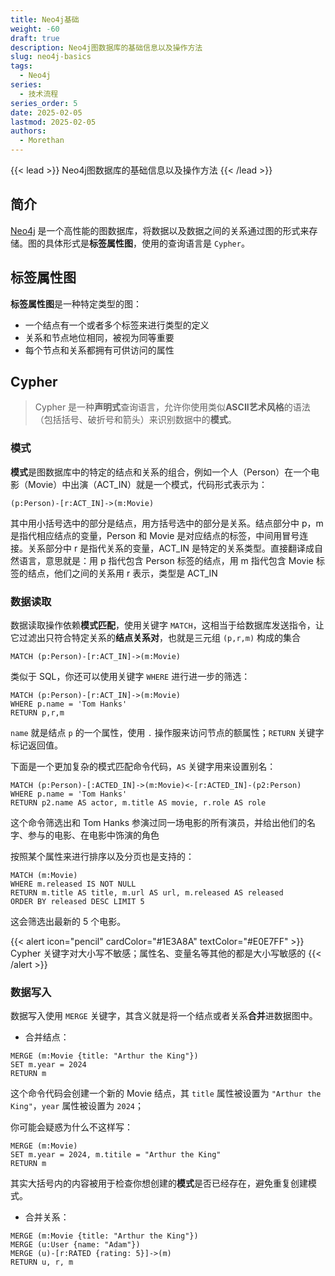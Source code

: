 ```yaml
---
title: Neo4j基础
weight: -60
draft: true
description: Neo4j图数据库的基础信息以及操作方法
slug: neo4j-basics
tags:
  - Neo4j
series:
  - 技术流程
series_order: 5
date: 2025-02-05
lastmod: 2025-02-05
authors:
  - Morethan
---
```

{{< lead >}}
Neo4j图数据库的基础信息以及操作方法
{{< /lead >}}

## 简介
[Neo4j](https://github.com/neo4j/neo4j) 是一个高性能的图数据库，将数据以及数据之间的关系通过图的形式来存储。图的具体形式是**标签属性图**，使用的查询语言是 `Cypher`。

## 标签属性图
**标签属性图**是一种特定类型的图：
- 一个结点有一个或者多个标签来进行类型的定义
- 关系和节点地位相同，被视为同等重要
- 每个节点和关系都拥有可供访问的属性

## Cypher

> Cypher 是一种**声明式**查询语言，允许你使用类似**ASCII艺术风格**的语法（包括括号、破折号和箭头）来识别数据中的**模式**。

### 模式
**模式**是图数据库中的特定的结点和关系的组合，例如一个人（Person）在一个电影（Movie）中出演（ACT_IN）就是一个模式，代码形式表示为：

```cypher
(p:Person)-[r:ACT_IN]->(m:Movie)
```

其中用小括号选中的部分是结点，用方括号选中的部分是关系。结点部分中 p，m 是指代相应结点的变量，Person 和 Movie 是对应结点的标签，中间用冒号连接。关系部分中 r 是指代关系的变量，ACT_IN 是特定的关系类型。直接翻译成自然语言，意思就是：用 p 指代包含 Person 标签的结点，用 m 指代包含 Movie 标签的结点，他们之间的关系用 r 表示，类型是 ACT_IN

### 数据读取
数据读取操作依赖**模式匹配**，使用关键字 `MATCH`，这相当于给数据库发送指令，让它过滤出只符合特定关系的**结点关系对**，也就是三元组 `(p,r,m)` 构成的集合

```cypher
MATCH (p:Person)-[r:ACT_IN]->(m:Movie)
```

类似于 SQL，你还可以使用关键字 `WHERE` 进行进一步的筛选：

```cypher
MATCH (p:Person)-[r:ACT_IN]->(m:Movie)
WHERE p.name = 'Tom Hanks'
RETURN p,r,m
```

`name` 就是结点 `p` 的一个属性，使用 `.` 操作服来访问节点的额属性；`RETURN` 关键字标记返回值。

下面是一个更加复杂的模式匹配命令代码，`AS` 关键字用来设置别名：

```cypher
MATCH (p:Person)-[:ACTED_IN]->(m:Movie)<-[r:ACTED_IN]-(p2:Person)
WHERE p.name = 'Tom Hanks'
RETURN p2.name AS actor, m.title AS movie, r.role AS role
```

这个命令筛选出和 Tom Hanks 参演过同一场电影的所有演员，并给出他们的名字、参与的电影、在电影中饰演的角色

按照某个属性来进行排序以及分页也是支持的：
```cypher
MATCH (m:Movie)
WHERE m.released IS NOT NULL
RETURN m.title AS title, m.url AS url, m.released AS released
ORDER BY released DESC LIMIT 5
```

这会筛选出最新的 5 个电影。

{{< alert icon="pencil" cardColor="#1E3A8A" textColor="#E0E7FF" >}}
Cypher 关键字对大小写不敏感；属性名、变量名等其他的都是大小写敏感的
{{< /alert >}}
### 数据写入
数据写入使用 `MERGE` 关键字，其含义就是将一个结点或者关系**合并**进数据图中。

- 合并结点：
```cypher
MERGE (m:Movie {title: "Arthur the King"})
SET m.year = 2024
RETURN m
```

这个命令代码会创建一个新的 Movie 结点，其 `title` 属性被设置为 `"Arthur the King"`，`year` 属性被设置为 `2024`；

你可能会疑惑为什么不这样写：
```cypher
MERGE (m:Movie)
SET m.year = 2024, m.titile = "Arthur the King"
RETURN m
```

其实大括号内的内容被用于检查你想创建的**模式**是否已经存在，避免重复创建模式。

- 合并关系：
```cypher
MERGE (m:Movie {title: "Arthur the King"})
MERGE (u:User {name: "Adam"})
MERGE (u)-[r:RATED {rating: 5}]->(m)
RETURN u, r, m
```

